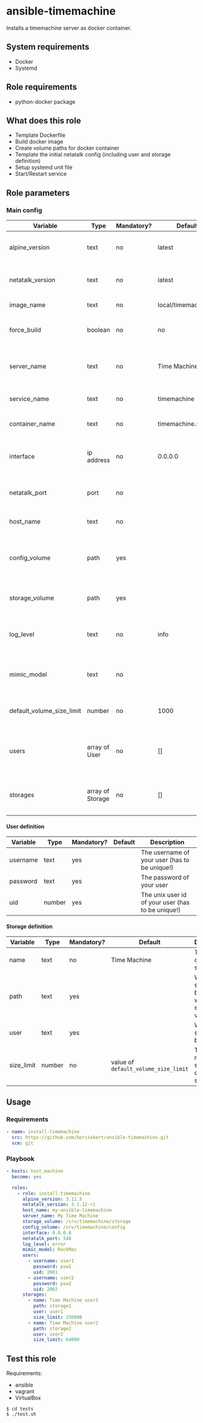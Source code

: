 # ansible-timemachine

Installs a timemachine server as docker container.

## System requirements

* Docker
* Systemd

## Role requirements

* python-docker package

## What does this role

* Template Dockerfile
* Build docker image
* Create volume paths for docker container
* Template the initial netatalk config (including user and storage definition)
* Setup systemd unit file
* Start/Restart service

## Role parameters

### Main config

| Variable      | Type | Mandatory? | Default | Description           |
|---------------|------|------------|---------|-----------------------|
| alpine_version        | text | no | latest            | Your selected alpine version                       |
| netatalk_version      | text | no | latest            | Your selected netatalk version                     |
| image_name            | text | no | local/timemachine | Docker image name                                  |
| force_build           | boolean | no | no             | Forces to rebuild docker image                     |
| server_name           | text | no | Time Machine      | The name of the your time machine instance         |
| service_name          | text | no | timemachine       | The name of the systemd service                    |
| container_name        | text | no | timemachine.service | The name of the docker container                 |
| interface             | ip address | no | 0.0.0.0                 | Mapped network for web-interface ports |
| netatalk_port         | port       | no | <empty>                 | The default port (TCP) for netatalk is: 548 |
| host_name             | text       | no | <empty>                 | The showed hostname by netatalk             |
| config_volume         | path       | yes | <empty>                 | Path to config volume (which lays at /etc by default) |
| storage_volume        | path       | yes | <empty>                 | Path to where your backups will be stored                             |
| log_level             | text       | no  | info                    | Netatalk's configured log level (debug, info, ...)                    |
| mimic_model           | text       | no  | <empty>                 | Specifies the icon model that appears on clients                      |
| default_volume_size_limit | number     | no | 1000                | The default size limit for storage (1 GB in MiB)                       |
| users                     | array of User | no | []               | The users which will be registered to your timemachine                 |
| storages                  | array of Storage | no | []            | The storages for your users in your timemachine                        |

#### User definition

| Variable      | Type | Mandatory? | Default | Description           |
|---------------|------|------------|---------|-----------------------|
| username      | text | yes        |         | The username of your user (has to be unique!) |
| password      | text | yes        |         | The password of your user                     |
| uid           | number | yes      |         | The unix user id of your user (has to be unique!) |

#### Storage definition

| Variable      | Type | Mandatory? | Default | Description           |
|---------------|------|------------|---------|-----------------------|
| name          | text | no         | Time Machine | The name of the users storage |
| path          | text | yes        |              | Where the storage will be located within the storages volume |
| user          | text | yes        |              | Whom this storage belongs to                                 |
| size_limit    | number | no       | value of `default_volume_size_limit` | The maximum size in MiB of this storage |

## Usage

### Requirements

```yaml
- name: install-timemachine
  src: https://github.com/borisskert/ansible-timemachine.git
  scm: git
```

### Playbook

```yaml
- hosts: test_machine
  become: yes

  roles:
    - role: install-timemachine
      alpine_version: 3.11.5
      netatalk_version: 3.1.12-r1
      host_name: my-ansible-timemachine
      server_name: My Time Machine
      storage_volume: /srv/timemachine/storage
      config_volume: /srv/timemachine/config
      interface: 0.0.0.0
      netatalk_port: 548
      log_level: error
      mimic_model: RackMac
      users:
        - username: user1
          password: psw1
          uid: 2001
        - username: user2
          password: psw2
          uid: 2002
      storages:
        - name: Time Machine user1
          path: storage1
          user: user1
          size_limit: 256000
        - name: Time Machine user2
          path: storage2
          user: user2
          size_limit: 64000
```

## Test this role

Requirements:

* ansible
* vagrant
* VirtualBox

```shell script
$ cd tests
$ ./test.sh
```

